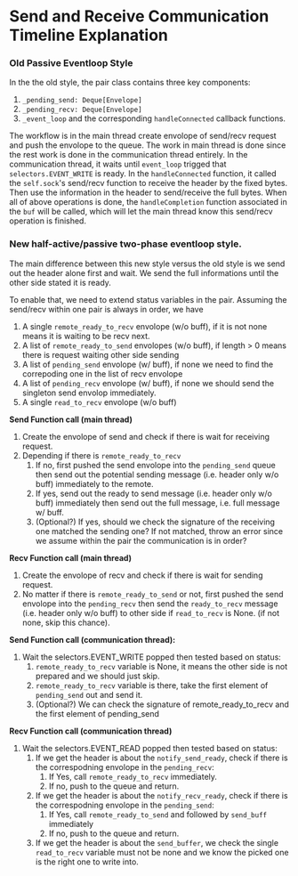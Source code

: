# Send and Receive Communication Timeline Explanation

### Old Passive Eventloop Style 
In the the old style, the pair class contains three key components:
1.  `_pending_send: Deque[Envelope]`
2.  `_pending_recv: Deque[Envelope]`
3.  `_event_loop` and the corresponding `handleConnected` callback functions.

The workflow is in the main thread create envolope of send/recv request and push the envolope to the queue. The work in main thread is done since the rest work is done in the communication thread entirely. In the communication thread, it waits until `event_loop` trigged that `selectors.EVENT_WRITE` is ready. In the `handleConnected` function, it called the `self.sock`'s send/recv function to receive the header by the fixed bytes. Then use the information in the header to send/receive the full bytes. When all of above operations is done, the `handleCompletion` function associated in the `buf` will be called, which will let the main thread know this send/recv operation is finished.


### New half-active/passive two-phase eventloop style.

The main difference between this new style versus the old style is we send out the header alone first and wait. We send the full informations until the other side stated it is ready.

To enable that, we need to extend status variables in the pair. Assuming the send/recv within one pair
is always in order, we have
1. A single `remote_ready_to_recv` envolope (w/o buff), if it is not none means it is waiting to be recv next. 
2. A list of `remote_ready_to_send` envolopes (w/o buff), if length > 0  means there is request waiting other side
   sending
3. A list of `pending_send` envolope (w/ buff), if none we need to find the correpoding one
   in the list of recv envolope
4. A list of `pending_recv` envolope (w/ buff), if none we should send the singleton send envolop immediately.
5. A single `read_to_recv` envolope (w/o buff)

**Send Function call (main thread)**
1. Create the envolope of send and check if there is wait for receiving request.
2. Depending if there is `remote_ready_to_recv` 
   1. If no, first pushed the send envolope into the `pending_send` queue then send out the potential sending message (i.e. header only w/o buff) immediately to the remote.
   2. If yes, send out the ready to send message (i.e. header only w/o buff)  immediately then send out  the full message, i.e. full message w/ buff.
   3. (Optional?) If yes, should we check the signature of the receiving one matched the sending one? If not matched, throw an error since we assume within the pair the communication is in order?

**Recv Function call (main thread)**
1. Create the envolope of recv and check if there is wait for sending request.
2. No matter if there is `remote_ready_to_send` or not, first pushed the send envolope into the `pending_recv` then send the `ready_to_recv` message (i.e. header only w/o buff) to other side if `read_to_recv` is None. (if not none, skip this chance).

**Send Function call (communication thread):**
1. Wait the selectors.EVENT_WRITE popped then tested based on status:
    1. `remote_ready_to_recv` variable is None, it means the other side is not prepared and we should just skip.
    2. `remote_ready_to_recv` variable is there, take the first element of `pending_send` out and send it.
    3. (Optional?) We can check the signature of remote_ready_to_recv and the first element of pending_send
   
**Recv Function call (communication thread)**
1. Wait the selectors.EVENT_READ popped then tested based on status:
   1. If we get the header is about the `notify_send_ready`, check if there is the correspodning envolope in the `pending_recv`:
      1. If Yes, call `remote_ready_to_recv` immediately.
      2. If no, push to the queue and return.
   2. If we get the header is about the `notify_recv_ready`, check if there is the correspodning envolope in the `pending_send`:
      1. If Yes, call `remote_ready_to_send` and followed by `send_buff` immediately
      2. If no, push to the queue and return.
   3. If we get the header is about the `send_buffer`, we check the single `read_to_recv` variable must not be none and we know the picked one is the right one to write into.